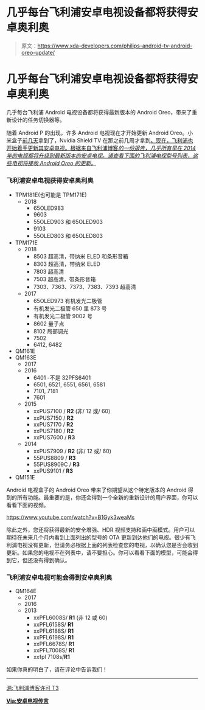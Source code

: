 # 几乎每台飞利浦安卓电视设备都将获得安卓奥利奥

> 原文：<https://www.xda-developers.com/philips-android-tv-android-oreo-update/>

# 几乎每台飞利浦安卓电视设备都将获得安卓奥利奥

几乎每台飞利浦 Android 电视设备都将获得最新版本的 Android Oreo，带来了重新设计的任务切换器等。

随着 Android P 的出现，许多 Android 电视现在才开始更新 Android Oreo。小米盒子[前几天](https://www.xda-developers.com/xiaomi-mi-box-android-oreo-update-2/)拿到了，Nvidia Shield TV 在那之前几周才拿到[。现在，飞利浦也开始着手更新其安卓电视。根据来自飞利浦博客*的一份报告，几乎所有早在 2014 年的电视都将升级到最新版本的安卓电视。请查看下面的飞利浦电视型号列表，这些电视将接收 Android Oreo 的更新。*](https://www.xda-developers.com/nvidia-shield-tv-android-oreo-update/)

### 飞利浦安卓电视获得安卓奥利奥

*   TPM181E(也可能是 TPM171E)
    *   2018
        *   65OLED983
        *   9603
        *   55OLED903 和 65OLED903
        *   9103
        *   55OLED803 和 65OLED803
*   TPM171E
    *   2018
        *   8503 超高清，带纳米 ELED 和条形音箱
        *   8303 超高清，带纳米 ELED
        *   7803 超高清
        *   7503 超高清，带条形音箱
        *   7303、7363、7373、7383、7393 超高清
    *   2017
        *   65OLED973 有机发光二极管
        *   有机发光二极管 650 里 873 号
        *   有机发光二极管 9002 号
        *   8602 量子点
        *   8102 局部调光
        *   7502
        *   6412, 6482
*   QM161E
*   QM163E
    *   2017
    *   2016
        *   6401 -不是 32PFS6401
        *   6501, 6521, 6551, 6561, 6581
        *   7101, 7181
        *   7601
    *   2015
        *   xxPUS7100 / **R2** (非/ 12 或/ 60)
        *   xxPUS7150 / **R2**
        *   xxPUS7170 / **R2**
        *   xxPUS7180 / **R2**
        *   xxPUS7600 / **R3**
    *   2014
        *   xxPUS7909 / **R2** (非/ 12 或/ 60)
        *   55PUS8809 / **R3**
        *   55PUS8909C / **R3**
        *   xxPUS9101 / **R3**
*   QM151E

Android 电视盒子的 Android Oreo 带来了你期望从这个特定版本的 Android 得到的所有功能。最重要的是，你还会得到一个全新的重新设计的用户界面，你可以看看下面的视频。

https://www.youtube.com/watch?v=B1Gyk3weaMs

除此之外，您还将获得最新的安全增强、HDR 视频支持和画中画模式。用户可以期待在未来几个月内看到上面列出的型号的 OTA 更新到达他们的电视。很少有飞利浦电视没有更新，但请务必根据上面的列表检查您的电视，以确认您是否会收到更新。如果您的电视不在列表中，请不要担心。你可以看看下面的模型，可能会得到它，但还没有得到确认。

### 飞利浦安卓电视可能会得到安卓奥利奥

*   QM164E
    *   2017
    *   2016
    *   2013
        *   xxPFL6008S/ **R1** (非 12 或 60)
        *   xxPFL6158S/ **R1**
        *   xxPFL6188S/ **R1**
        *   xxPFL6198S/ **R1**
        *   xxPFL6678S/ **R1**
        *   xxPFL7008S/ **R1**
        *   xxfpl 7108s/**R1**

如果你真的明白了，请在评论中告诉我们！

* * *

[源:飞利浦博客许可 T3](https://toengel.net/philipsblog/2018/06/27/philips-2014-2018er-tvs-erhalten-android-tv-8-oreo/)

[**Via:安卓电视传言**](https://twitter.com/androidtv_rumor/status/1011945764547899392?s=19)